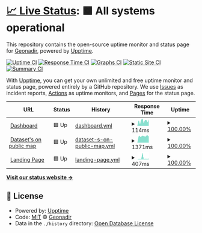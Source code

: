 # [📈 Live Status](https://Geonadir.github.io/server-status): <!--live status--> **🟩 All systems operational**

This repository contains the open-source uptime monitor and status page for [Geonadir](https://Geonadir.github.io/server-status), powered by [Upptime](https://github.com/upptime/upptime).

[![Uptime CI](https://github.com/Geonadir/server-status/workflows/Uptime%20CI/badge.svg)](https://github.com/Geonadir/server-status/actions?query=workflow%3A%22Uptime+CI%22)
[![Response Time CI](https://github.com/Geonadir/server-status/workflows/Response%20Time%20CI/badge.svg)](https://github.com/Geonadir/server-status/actions?query=workflow%3A%22Response+Time+CI%22)
[![Graphs CI](https://github.com/Geonadir/server-status/workflows/Graphs%20CI/badge.svg)](https://github.com/Geonadir/server-status/actions?query=workflow%3A%22Graphs+CI%22)
[![Static Site CI](https://github.com/Geonadir/server-status/workflows/Static%20Site%20CI/badge.svg)](https://github.com/Geonadir/server-status/actions?query=workflow%3A%22Static+Site+CI%22)
[![Summary CI](https://github.com/Geonadir/server-status/workflows/Summary%20CI/badge.svg)](https://github.com/Geonadir/server-status/actions?query=workflow%3A%22Summary+CI%22)

With [Upptime](https://upptime.js.org), you can get your own unlimited and free uptime monitor and status page, powered entirely by a GitHub repository. We use [Issues](https://github.com/Geonadir/server-status/issues) as incident reports, [Actions](https://github.com/Geonadir/server-status/actions) as uptime monitors, and [Pages](https://Geonadir.github.io/server-status) for the status page.

<!--start: status pages-->
<!-- This summary is generated by Upptime (https://github.com/upptime/upptime) -->
<!-- Do not edit this manually, your changes will be overwritten -->
<!-- prettier-ignore -->
| URL | Status | History | Response Time | Uptime |
| --- | ------ | ------- | ------------- | ------ |
| <img alt="" src="https://icons.duckduckgo.com/ip3/data.geonadir.com.ico" height="13"> [Dashboard](https://data.geonadir.com) | 🟩 Up | [dashboard.yml](https://github.com/Geonadir/server-status/commits/HEAD/history/dashboard.yml) | <details><summary><img alt="Response time graph" src="./graphs/dashboard/response-time-week.png" height="20"> 114ms</summary><br><a href="https://Geonadir.github.io/server-status/history/dashboard"><img alt="Response time 147" src="https://img.shields.io/endpoint?url=https%3A%2F%2Fraw.githubusercontent.com%2FGeonadir%2Fserver-status%2FHEAD%2Fapi%2Fdashboard%2Fresponse-time.json"></a><br><a href="https://Geonadir.github.io/server-status/history/dashboard"><img alt="24-hour response time 148" src="https://img.shields.io/endpoint?url=https%3A%2F%2Fraw.githubusercontent.com%2FGeonadir%2Fserver-status%2FHEAD%2Fapi%2Fdashboard%2Fresponse-time-day.json"></a><br><a href="https://Geonadir.github.io/server-status/history/dashboard"><img alt="7-day response time 114" src="https://img.shields.io/endpoint?url=https%3A%2F%2Fraw.githubusercontent.com%2FGeonadir%2Fserver-status%2FHEAD%2Fapi%2Fdashboard%2Fresponse-time-week.json"></a><br><a href="https://Geonadir.github.io/server-status/history/dashboard"><img alt="30-day response time 142" src="https://img.shields.io/endpoint?url=https%3A%2F%2Fraw.githubusercontent.com%2FGeonadir%2Fserver-status%2FHEAD%2Fapi%2Fdashboard%2Fresponse-time-month.json"></a><br><a href="https://Geonadir.github.io/server-status/history/dashboard"><img alt="1-year response time 147" src="https://img.shields.io/endpoint?url=https%3A%2F%2Fraw.githubusercontent.com%2FGeonadir%2Fserver-status%2FHEAD%2Fapi%2Fdashboard%2Fresponse-time-year.json"></a></details> | <details><summary><a href="https://Geonadir.github.io/server-status/history/dashboard">100.00%</a></summary><a href="https://Geonadir.github.io/server-status/history/dashboard"><img alt="All-time uptime 100.00%" src="https://img.shields.io/endpoint?url=https%3A%2F%2Fraw.githubusercontent.com%2FGeonadir%2Fserver-status%2FHEAD%2Fapi%2Fdashboard%2Fuptime.json"></a><br><a href="https://Geonadir.github.io/server-status/history/dashboard"><img alt="24-hour uptime 100.00%" src="https://img.shields.io/endpoint?url=https%3A%2F%2Fraw.githubusercontent.com%2FGeonadir%2Fserver-status%2FHEAD%2Fapi%2Fdashboard%2Fuptime-day.json"></a><br><a href="https://Geonadir.github.io/server-status/history/dashboard"><img alt="7-day uptime 100.00%" src="https://img.shields.io/endpoint?url=https%3A%2F%2Fraw.githubusercontent.com%2FGeonadir%2Fserver-status%2FHEAD%2Fapi%2Fdashboard%2Fuptime-week.json"></a><br><a href="https://Geonadir.github.io/server-status/history/dashboard"><img alt="30-day uptime 100.00%" src="https://img.shields.io/endpoint?url=https%3A%2F%2Fraw.githubusercontent.com%2FGeonadir%2Fserver-status%2FHEAD%2Fapi%2Fdashboard%2Fuptime-month.json"></a><br><a href="https://Geonadir.github.io/server-status/history/dashboard"><img alt="1-year uptime 100.00%" src="https://img.shields.io/endpoint?url=https%3A%2F%2Fraw.githubusercontent.com%2FGeonadir%2Fserver-status%2FHEAD%2Fapi%2Fdashboard%2Fuptime-year.json"></a></details>
| <img alt="" src="https://data.geonadir.com/favicon.ico" height="13"> [Dataset's on public map](https://api.geonadir.com/api/dataset_coords/?is_public=true) | 🟩 Up | [dataset-s-on-public-map.yml](https://github.com/Geonadir/server-status/commits/HEAD/history/dataset-s-on-public-map.yml) | <details><summary><img alt="Response time graph" src="./graphs/dataset-s-on-public-map/response-time-week.png" height="20"> 1371ms</summary><br><a href="https://Geonadir.github.io/server-status/history/dataset-s-on-public-map"><img alt="Response time 1371" src="https://img.shields.io/endpoint?url=https%3A%2F%2Fraw.githubusercontent.com%2FGeonadir%2Fserver-status%2FHEAD%2Fapi%2Fdataset-s-on-public-map%2Fresponse-time.json"></a><br><a href="https://Geonadir.github.io/server-status/history/dataset-s-on-public-map"><img alt="24-hour response time 1297" src="https://img.shields.io/endpoint?url=https%3A%2F%2Fraw.githubusercontent.com%2FGeonadir%2Fserver-status%2FHEAD%2Fapi%2Fdataset-s-on-public-map%2Fresponse-time-day.json"></a><br><a href="https://Geonadir.github.io/server-status/history/dataset-s-on-public-map"><img alt="7-day response time 1371" src="https://img.shields.io/endpoint?url=https%3A%2F%2Fraw.githubusercontent.com%2FGeonadir%2Fserver-status%2FHEAD%2Fapi%2Fdataset-s-on-public-map%2Fresponse-time-week.json"></a><br><a href="https://Geonadir.github.io/server-status/history/dataset-s-on-public-map"><img alt="30-day response time 1371" src="https://img.shields.io/endpoint?url=https%3A%2F%2Fraw.githubusercontent.com%2FGeonadir%2Fserver-status%2FHEAD%2Fapi%2Fdataset-s-on-public-map%2Fresponse-time-month.json"></a><br><a href="https://Geonadir.github.io/server-status/history/dataset-s-on-public-map"><img alt="1-year response time 1371" src="https://img.shields.io/endpoint?url=https%3A%2F%2Fraw.githubusercontent.com%2FGeonadir%2Fserver-status%2FHEAD%2Fapi%2Fdataset-s-on-public-map%2Fresponse-time-year.json"></a></details> | <details><summary><a href="https://Geonadir.github.io/server-status/history/dataset-s-on-public-map">100.00%</a></summary><a href="https://Geonadir.github.io/server-status/history/dataset-s-on-public-map"><img alt="All-time uptime 100.00%" src="https://img.shields.io/endpoint?url=https%3A%2F%2Fraw.githubusercontent.com%2FGeonadir%2Fserver-status%2FHEAD%2Fapi%2Fdataset-s-on-public-map%2Fuptime.json"></a><br><a href="https://Geonadir.github.io/server-status/history/dataset-s-on-public-map"><img alt="24-hour uptime 100.00%" src="https://img.shields.io/endpoint?url=https%3A%2F%2Fraw.githubusercontent.com%2FGeonadir%2Fserver-status%2FHEAD%2Fapi%2Fdataset-s-on-public-map%2Fuptime-day.json"></a><br><a href="https://Geonadir.github.io/server-status/history/dataset-s-on-public-map"><img alt="7-day uptime 100.00%" src="https://img.shields.io/endpoint?url=https%3A%2F%2Fraw.githubusercontent.com%2FGeonadir%2Fserver-status%2FHEAD%2Fapi%2Fdataset-s-on-public-map%2Fuptime-week.json"></a><br><a href="https://Geonadir.github.io/server-status/history/dataset-s-on-public-map"><img alt="30-day uptime 100.00%" src="https://img.shields.io/endpoint?url=https%3A%2F%2Fraw.githubusercontent.com%2FGeonadir%2Fserver-status%2FHEAD%2Fapi%2Fdataset-s-on-public-map%2Fuptime-month.json"></a><br><a href="https://Geonadir.github.io/server-status/history/dataset-s-on-public-map"><img alt="1-year uptime 100.00%" src="https://img.shields.io/endpoint?url=https%3A%2F%2Fraw.githubusercontent.com%2FGeonadir%2Fserver-status%2FHEAD%2Fapi%2Fdataset-s-on-public-map%2Fuptime-year.json"></a></details>
| <img alt="" src="https://icons.duckduckgo.com/ip3/geonadir.com.ico" height="13"> [Landing Page](https://geonadir.com) | 🟩 Up | [landing-page.yml](https://github.com/Geonadir/server-status/commits/HEAD/history/landing-page.yml) | <details><summary><img alt="Response time graph" src="./graphs/landing-page/response-time-week.png" height="20"> 407ms</summary><br><a href="https://Geonadir.github.io/server-status/history/landing-page"><img alt="Response time 915" src="https://img.shields.io/endpoint?url=https%3A%2F%2Fraw.githubusercontent.com%2FGeonadir%2Fserver-status%2FHEAD%2Fapi%2Flanding-page%2Fresponse-time.json"></a><br><a href="https://Geonadir.github.io/server-status/history/landing-page"><img alt="24-hour response time 293" src="https://img.shields.io/endpoint?url=https%3A%2F%2Fraw.githubusercontent.com%2FGeonadir%2Fserver-status%2FHEAD%2Fapi%2Flanding-page%2Fresponse-time-day.json"></a><br><a href="https://Geonadir.github.io/server-status/history/landing-page"><img alt="7-day response time 407" src="https://img.shields.io/endpoint?url=https%3A%2F%2Fraw.githubusercontent.com%2FGeonadir%2Fserver-status%2FHEAD%2Fapi%2Flanding-page%2Fresponse-time-week.json"></a><br><a href="https://Geonadir.github.io/server-status/history/landing-page"><img alt="30-day response time 546" src="https://img.shields.io/endpoint?url=https%3A%2F%2Fraw.githubusercontent.com%2FGeonadir%2Fserver-status%2FHEAD%2Fapi%2Flanding-page%2Fresponse-time-month.json"></a><br><a href="https://Geonadir.github.io/server-status/history/landing-page"><img alt="1-year response time 915" src="https://img.shields.io/endpoint?url=https%3A%2F%2Fraw.githubusercontent.com%2FGeonadir%2Fserver-status%2FHEAD%2Fapi%2Flanding-page%2Fresponse-time-year.json"></a></details> | <details><summary><a href="https://Geonadir.github.io/server-status/history/landing-page">100.00%</a></summary><a href="https://Geonadir.github.io/server-status/history/landing-page"><img alt="All-time uptime 100.00%" src="https://img.shields.io/endpoint?url=https%3A%2F%2Fraw.githubusercontent.com%2FGeonadir%2Fserver-status%2FHEAD%2Fapi%2Flanding-page%2Fuptime.json"></a><br><a href="https://Geonadir.github.io/server-status/history/landing-page"><img alt="24-hour uptime 100.00%" src="https://img.shields.io/endpoint?url=https%3A%2F%2Fraw.githubusercontent.com%2FGeonadir%2Fserver-status%2FHEAD%2Fapi%2Flanding-page%2Fuptime-day.json"></a><br><a href="https://Geonadir.github.io/server-status/history/landing-page"><img alt="7-day uptime 100.00%" src="https://img.shields.io/endpoint?url=https%3A%2F%2Fraw.githubusercontent.com%2FGeonadir%2Fserver-status%2FHEAD%2Fapi%2Flanding-page%2Fuptime-week.json"></a><br><a href="https://Geonadir.github.io/server-status/history/landing-page"><img alt="30-day uptime 100.00%" src="https://img.shields.io/endpoint?url=https%3A%2F%2Fraw.githubusercontent.com%2FGeonadir%2Fserver-status%2FHEAD%2Fapi%2Flanding-page%2Fuptime-month.json"></a><br><a href="https://Geonadir.github.io/server-status/history/landing-page"><img alt="1-year uptime 100.00%" src="https://img.shields.io/endpoint?url=https%3A%2F%2Fraw.githubusercontent.com%2FGeonadir%2Fserver-status%2FHEAD%2Fapi%2Flanding-page%2Fuptime-year.json"></a></details>

<!--end: status pages-->

[**Visit our status website →**](https://Geonadir.github.io/server-status)

## 📄 License

- Powered by: [Upptime](https://github.com/upptime/upptime)
- Code: [MIT](./LICENSE) © [Geonadir](https://Geonadir.github.io/server-status)
- Data in the `./history` directory: [Open Database License](https://opendatacommons.org/licenses/odbl/1-0/)
